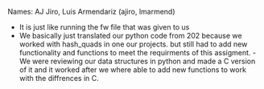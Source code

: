 Names: AJ Jiro, Luis Armendariz (ajiro, lmarmend)
- It is just like running the fw file that was given to us
- We basically just translated our python code from 202 because we worked with hash_quads in one our projects. but still had to add new functionality and functions to meet the requirments of this assigment.
-We were reviewing our data structures in python and made a C version of it and it worked after we where able to add new functions to work with the diffrences in C.

